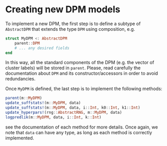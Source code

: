 # Creating new DPM models

To implement a new DPM, the first step is to define a subtype of `AbstractDPM` that extends the type `DPM` using composition, e.g.

```julia
struct MyDPM <: AbstractDPM
    parent::DPM
    # ... any desired fields
end
```

In this way, all the standard components of the DPM (e.g. the vector of cluster labels) will be stored in `parent`. Please, read carefully the documentation about `DPM` and its constructor/accessors in order to avoid redundancies.

Once `MyDPM` is defined, the last step is to implement the following methods:

```julia
parent(m::MyDPM)
update_suffstats!(m::MyDPM, data)
update_suffstats!(m::MyDPM, data, i::Int, k0::Int, k1::Int)
update_hyperpars!(rng::AbstractRNG, m::MyDPM, data)
logpredlik(m::MyDPM, data, i::Int, k::Int)
```

see the documentation of each method for more details. Once again, we note that `data` can have any type, as long as each method is correctly implemented.